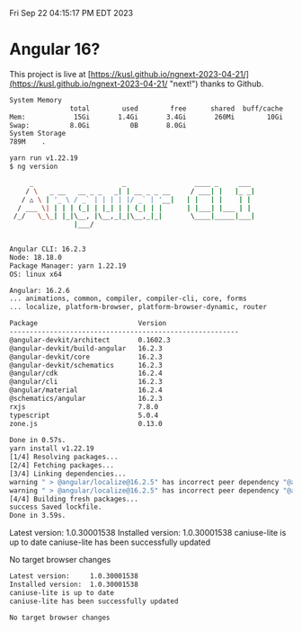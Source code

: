 Fri Sep 22 04:15:17 PM EDT 2023

# Angular 16?


This project is live at [https://kusl.github.io/ngnext-2023-04-21/](https://kusl.github.io/ngnext-2023-04-21/ "next!") thanks to Github.

```bash
System Memory
               total        used        free      shared  buff/cache   available
Mem:            15Gi       1.4Gi       3.4Gi       260Mi        10Gi        13Gi
Swap:          8.0Gi          0B       8.0Gi
System Storage
789M	.
```
```bash
yarn run v1.22.19
$ ng version

     _                      _                 ____ _     ___
    / \   _ __   __ _ _   _| | __ _ _ __     / ___| |   |_ _|
   / △ \ | '_ \ / _` | | | | |/ _` | '__|   | |   | |    | |
  / ___ \| | | | (_| | |_| | | (_| | |      | |___| |___ | |
 /_/   \_\_| |_|\__, |\__,_|_|\__,_|_|       \____|_____|___|
                |___/
    

Angular CLI: 16.2.3
Node: 18.18.0
Package Manager: yarn 1.22.19
OS: linux x64

Angular: 16.2.6
... animations, common, compiler, compiler-cli, core, forms
... localize, platform-browser, platform-browser-dynamic, router

Package                         Version
---------------------------------------------------------
@angular-devkit/architect       0.1602.3
@angular-devkit/build-angular   16.2.3
@angular-devkit/core            16.2.3
@angular-devkit/schematics      16.2.3
@angular/cdk                    16.2.4
@angular/cli                    16.2.3
@angular/material               16.2.4
@schematics/angular             16.2.3
rxjs                            7.8.0
typescript                      5.0.4
zone.js                         0.13.0
    
Done in 0.57s.
yarn install v1.22.19
[1/4] Resolving packages...
[2/4] Fetching packages...
[3/4] Linking dependencies...
warning " > @angular/localize@16.2.5" has incorrect peer dependency "@angular/compiler@16.2.5".
warning " > @angular/localize@16.2.5" has incorrect peer dependency "@angular/compiler-cli@16.2.5".
[4/4] Building fresh packages...
success Saved lockfile.
Done in 3.59s.
```
Latest version:     1.0.30001538
Installed version:  1.0.30001538
caniuse-lite is up to date
caniuse-lite has been successfully updated

No target browser changes
```bash
Latest version:     1.0.30001538
Installed version:  1.0.30001538
caniuse-lite is up to date
caniuse-lite has been successfully updated

No target browser changes
```
```bash
